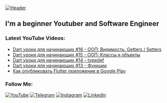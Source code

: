 [![Header](https://media-exp1.licdn.com/dms/image/C4E16AQGKtT3YpSWJhQ/profile-displaybackgroundimage-shrink_200_800/0/1625682647203?e=1643846400&v=beta&t=0ltPGbOOuh-R0ZyZ3FgvnTO_M9VvpGKNBImbY2rQeh0)](https://www.youtube.com/channel/UCbWH0lSyaTD0Z7fhy2C9lBw)

## I'm a beginner Youtuber and Software Engineer

### Latest YouTube Videos:
<!-- YOUTUBE:START -->
- [Dart уроки для начинающих #16 - ООП: Видимость. Getters / Setters](https://www.youtube.com/watch?v=4lM0Uuh31vE)
- [Dart уроки для начинающих #15 - ООП: Классы и объекты](https://www.youtube.com/watch?v=HJ090EowqI0)
- [Dart уроки для начинающих #14 - typedef](https://www.youtube.com/watch?v=OVHnhjZzGWA)
- [Dart уроки для начинающих #13 - Функции](https://www.youtube.com/watch?v=_k9Xu61XlVE)
- [Как опубликовать Flutter приложение в Google Play](https://www.youtube.com/watch?v=vgPup1IJ5NQ)
<!-- YOUTUBE:END -->


### Follow Me:
[![YouTube](https://img.shields.io/badge/-YouTube-090909?style=for-the-badge&logo=YouTube&logoColor=FF0000)](https://www.youtube.com/channel/UCbWH0lSyaTD0Z7fhy2C9lBw)
[![Telegram](https://img.shields.io/badge/-Telegram-090909?style=for-the-badge&logo=telegram&logoColor=27A0D9)](https://t.me/prgbli)
[![Instagram](https://img.shields.io/badge/-Instagram-090909?style=for-the-badge&logo=instagram&logoColor=B4068E)](https://www.instagram.com/biolry/)
[![LinkedIn](https://img.shields.io/badge/-LinkedIn-090909?style=for-the-badge&logo=linkedin&logoColor=007BB6)](https://www.linkedin.com/in/ilya-borisov-53a39a1ba/)

